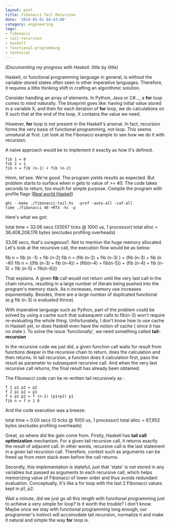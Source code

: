 ```yaml
---
layout: post
title: Fibonacci Tail Recursion
date: '2014-05-01 04:43:00'
category: engineering
tags:
- fibonacci
- tail-recursion
- haskell
- functional-programming
- technical
---
```


*(Documenting my progress with Haskell. little by little)*


Haskell, or functional programming language in general, is without the variable-stored states often seen in other imperative languages. Therefore, it requires a little thinking shift in crafting an algorithmic solution. 


Consider handling an array of elements. In Python, Java or C#..., a **for** loop comes to mind naturally. The blueprint goes like: having initial value stored in a variable X, and then for each iteration of **for** loop, we do calculations on X such that at the end of the loop, X contains the value we need.


However, **for** loop is not present in the Haskell's arsenal. In fact, recursion forms the very basis of functional programming, not loop. This seems unnatural at first. Let look at the Fibonacci example to see how we do it with recursion. 


A naive approach would be to implement it exactly as how it's defined.  

```language-haskell
fib 1 = 0 
fib 2 = 1
fib n = fib (n-1) + fib (n-2)
```

Hmm, let'see. We're good. The program yields results as expected. But problem starts to surface when n gets to value of >= 40. The code takes seconds to return, too much for simple purpose. Compile the program with profile flags ([Real world Haskell][1])

```language-bash 
ghc --make ./fibonacci-tail.hs  -prof -auto-all -caf-all
time ./fibonacci 40 +RTS -hc -p
```

Here's what we got: 

total time  =       33.06 secs   (33057 ticks @ 1000 us, 1 processor)
    total alloc = 36,408,208,176 bytes  (excludes profiling overheads)
    

33.06 secs, that's ourageous!!. Not to mention the huge memory allocated. Let's look at the recursive call, the execution flow would be as below:  


fib n =  fib (n -1) + fib (n-2) 
fib n = (fib (n-2) + fib (n-3) ) + (fib (n-3) + fib (n -4))
fib n = ((fib (n-3) + fib (n-4)) + (fib(n-4) + fib(n-5)) + (fib (n-4) + fib (n-5) + fib (n-5) + fib(n-6)))


That explains. A given **fib** call would not return until the very last call in the chain returns, resulting in a large number of literals being pushed into the program's memory stack. As n increases, memory use increases exponentially. Besides, there are a large number of duplicated functional (e.g fib (n-3) is evaluated thrice). 

With imperative language such as Python, part of the problem could be solved by using a cache such that subsequent calls to fib(n-3) won't require re-evaluating the whole thing. Unfortunately, I don't know how to use cache in Haskell yet, or does Haskell even have the notion of cache ( since it has no state ). To solve the issue 'functionally', we need something called **tail-recursion**

In the recursive code we just did, a given function call waits for result from functions deeper in the recursive chain to return, does the calculation and then returns. In tail recursion, a function does it calculation first, pass the result as parameter to subsequent recursive call. And when the very last recursive call returns, the final result has already been obtained. 

The Fibonacci code can be re-written tail recursively as : 

```language-haskell
f 1 p1 p2 = p2 
f 2 p1 p2 = p1 
f n p1 p2 = f (n-1) (p1+p2) p1
fib n = f n 1 0 
```
And the code execution was a breeze: 

total time  =        0.00 secs   (0 ticks @ 1000 us, 1 processor)
total alloc =      67,952 bytes  (excludes profiling overheads)


Great, so where did the gain come from. Firstly, Haskell has **tail call optimization** mechanism. For a given tail recursive call, it returns exactly the result of adjacent call. In other words,  recursive call is the last statement in a given tail recursion call. Therefore, context such as arguments can be freed up from mem stack even before the call returns. 


Secondly, this implementation is stateful, just that 'state' is not stored in any variables but passed as arguments to each recursive call, which helps memorizing value of Fibonacci of lower order and thus avoids redundant evaluation. Conceptually, it's like a for loop with the last 2 Fibonacci values kept in p1, p2. 


Wait a minute, did we just go all this length with functional programming just to achieve a very simple for loop? Is it worth the trouble? I don't know. Maybe once we stay with functional programming long enough, our programmer's instinct will accomodate tail recursion, normalize it and make it natural and simple the way **for** loop is. 

  [1]: http://book.realworldhaskell.org/read/profiling-and-optimization.html